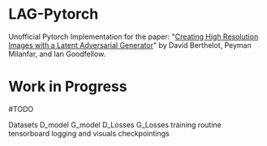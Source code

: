 # LAG-Pytorch

Unofficial Pytorch Implementation for the paper: 
"[Creating High Resolution Images with a Latent Adversarial Generator](https://arxiv.org/abs/2003.02365)"
by David Berthelot, Peyman Milanfar, and Ian Goodfellow.


# Work in Progress

#TODO

Datasets
D_model
G_model
D_Losses
G_Losses
training routine
tensorboard logging and visuals
checkpointings

